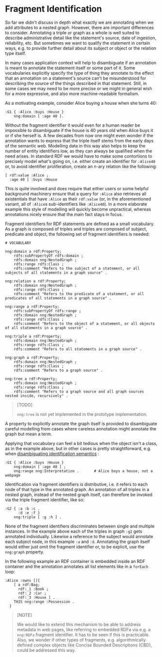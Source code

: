 # Fragment Identification


So far we didn't discuss in depth what exactly we are annotating when we add attributes to a nested graph. However, there are important differences to consider.
Annotating a triple or graph as a whole is well suited to describe administrative detail like the statement's source, date of ingestion, reliability, etc.
But sometimes we want to qualify the statement in certain ways, e.g. to provide further detail about its subject or object or the relation type itself.

In many cases application context will help to disambiguate if an annotation is meant to annotate the statement itself or some part of it. Some vocabularies explicitly specify the type of thing they annotate to the effect that an annotation on a statement's source can't be misunderstood for describing the source of the things described in that statement.
Still, in some cases we may need to be more precise or we might in general wish for a more expressive, and also more machine-readable formalism.

As a motivating example, consider Alice buying a house when she turns 40:

```turtle
:G1 { :Alice :buys :House }
    nng:domain [ :age 40 ].
```

Without the fragment identifier it would even for a human reader be impossible to disambiguate if the house is 40 years old when Alice buys it or if she herself is. A few decades from now one might even wonder if the annotation wants to express that the triple itself stems from the early days of the semantic web.
Modelling data in this way also helps to keep the number of entity identifiers low, as they can always be qualified when the need arises. In standard RDF we would have to make some contortions to precisely model what's going on, i.e. either create an identifier for `:Alice40` or, to avoid identifier proliferation, create an n-ary relation like the following:

```turtle
[ rdf:value :Alice ;
  :age 40 ] :buys :House
```

This is quite involved and does require that either users or some helpful background machinery ensure that a query for `:Alice` also retrieves all existentials that have `:Alice` as their `rdf:value` (or, in the aforementioned variant, all of `:Alice`s sub-identifiers like `:Alice40`). In a more elaborate example this style of modelling will quickly become unpractical, whereas annotations nicely ensure that the main fact stays in focus.

Fragment identifiers for RDF statements are defined as a small vocabulary. As a graph is composed of triples and triples are composed of subject, predicate and object, the following set of fragment identifiers is needed:

```turtle
# VOCABULARY

nng:domain a rdf:Property;
    rdfs:subPropertyOf rdfs:domain ;
    rdfs:domain nng:NestedGraph ;
    rdfs:range rdfs:Class ;
    rdfs:comment "Refers to the subject of a statement, or all subjects of all statements in a graph source" .

nng:relation a rdf:Property;
    rdfs:domain nng:NestedGraph ;
    rdfs:range rdfs:Class ;
    rdfs:comment "Refers to the predicate of a statement, or all predicates of all statements in a graph source" .

nng:range a rdf:Property;
    rdfs:subPropertyOf rdfs:range ;
    rdfs:domain nng:NestedGraph ;
    rdfs:range rdfs:Class ;
    rdfs:comment "Refers to the object of a statement, or all objects of all statements in a graph source" .

nng:triple a rdf:Property;
    rdfs:domain nng:NestedGraph ;
    rdfs:range rdfs:Class ;
    rdfs:comment "Refers to all statements in a graph source" .

nng:graph a rdf:Property;
    rdfs:domain nng:NestedGraph ;
    rdfs:range rdfs:Class ;
    rdfs:comment "Refers to a graph source" .

nng:tree a rdf:Property;
    rdfs:domain nng:NestedGraph ;
    rdfs:range rdfs:Class ;
    rdfs:comment "Refers to a graph source and all graph sources nested inside, recursively" .
```
> [TODO] 
>
> `nng:tree` is not yet implemented in the prototype implementation.

A property to explicitly annotate the graph itself is provided to disambiguate careful modelling from cases where careless annotation might annotate the graph but mean a term.

Applying that vocabulary can feel a bit tedious when the object isn't a class, as in the example above, but in other cases is pretty straightforward, e.g. when [disambiguating identification semantics](identification.md) :

```turtle
:G1 { :Alice :buys :House }
    nng:domain [ :age 40 ] ;
    nng:range nng:Interpretation .       # Alice buys a house, not a webpage
```

<!--
To ease the pain, we define some syntactic sugar:
- `:someIRI?s` to refer to the subject
- `:someIRI?p` to refer to the predicate
- `:someIRI?o` to refer to the object
- `:someIRI?t` to refer to the triple
- `:someIRI?g` to refer to the graph

For example:
```
:g1{ :a :b :c } 
:g1?s :d :e .
```
annotates the subject `:a` in `:g1` alone. 

Annotating multiple fragments is possible in the same way:
```
:g1 { :a :b :c } 
:g1?s :d :e .
:g1?o :d :f .
```
-->

Identification via fragment identifiers is distributive, i.e. it refers to each node of that type in the annotated graph. An annotation of all triples in a nested graph, instead of the nested graph itself, can therefore be invoked via the triple fragment identifier, like so:

```turtle
:G2 { :a :b :c . 
      :d :e :f }
    nng:triple [ :g :h ] .
```
None of the fragment identifiers discriminates between single and multiple instances. In the example above each of the triples in graph `:g2` gets annotated individually. Likewise a reference to the subject would annotate each subject node, in this example `:a` and `:d`. 
Annotating the graph itself would either just omit the fragment identifier or, to be explicit, use the `nng:graph` property.

In the following example an RDF container is embedded inside an RDF container and the annotation annotates all list elements like in a `forEach` loop:

```turtle
:Alice :owns []{ 
    [ a rdf:Bag; 
      rdf:_1 :Book ; 
      rdf:_2 :Car ; 
      rdf:_3 :House ] .
    THIS nng:range :Possession . 
  }
```

> [NOTE] 
>
> We would like to extend this mechanism to be able to address metadata in web pages, like referring to embedded RDFa via e.g. a `nng:RDFa` fragment identifier. It has to be seen if this is practicable.
> Also, we wonder if other types of fragments, e.g. algorithmically defined complex objects like Concise Bounded Descriptions (CBD), could be addressed this way.

